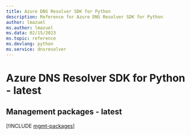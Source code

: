 ```yaml
---
title: Azure DNS Resolver SDK for Python
description: Reference for Azure DNS Resolver SDK for Python
author: lmazuel
ms.author: lmazuel
ms.data: 02/15/2023
ms.topic: reference
ms.devlang: python
ms.service: dnsresolver
---
```

# Azure DNS Resolver SDK for Python - latest

## Management packages - latest
[!INCLUDE [mgmt-packages](dns-resolver-mgmt-index.md)]
